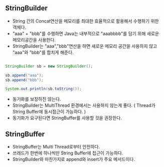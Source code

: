 
## StringBuilder
- String 간의 Concat연산을 메모리를 최대한 효율적으로 활용해서 수행하기 위한 객체다.
- "aaa" + "bbb"를 수행하면 Java는 내부적으로 "aaabbbb"를 담기 위해 새로운 메모리공간을 사용한다.
- StringBuilder는 "aaa","bbb"연산을 하면 새로운 메모리 공간을 사용하지 않고 "aaa"와 "bbb"를 합치게 해준다.

```java

StringBuilder sb = new StringBuilder();

sb.append("aaa");
sb.append("bbb");

System.out.println(sb.toString());

```

- 동기화를 보장하진 않는다. 
- StringBuilder는 MultiThread 환경에서는 사용하지 않는게 좋다. ( Thread가 String Buffer에 동시접근이 가능하다. )
- 동기화가 요구된다면 StringBuffer를 사용할 것을 권장한다.


## StringBuffer

- StringBuffer는 Multi Thread로부터 안전하다. 
- 쓰레드가 한번에 하나씩만 String Buffer에 접근이 가능하다.
- StringBuilder와 마찬가지로 append와 insert가 주요 메서드이다.
